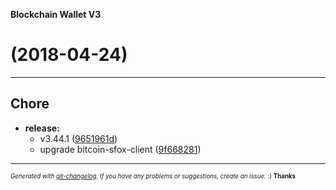 __Blockchain Wallet V3__

#   (2018-04-24)



---

## Chore

- **release:**
  - v3.44.1
  ([9651961d](https://github.com/blockchain/My-Wallet-V3/commit/9651961d8a4167df501ef471adb040dd642a5294))
  - upgrade bitcoin-sfox-client
  ([9f668281](https://github.com/blockchain/My-Wallet-V3/commit/9f6682811657b051a5ba8c9f9cfb5017fef7b5cd))



---
<sub><sup>*Generated with [git-changelog](https://github.com/rafinskipg/git-changelog). If you have any problems or suggestions, create an issue.* :) **Thanks** </sub></sup>